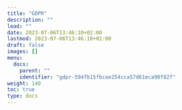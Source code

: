 ```yaml
---
title: "GDPR"
description: ""
lead: ""
date: 2023-07-06T13:46:10+02:00
lastmod: 2023-07-06T13:46:10+02:00
draft: false
images: []
menu:
  docs:
    parent: ""
    identifier: "gdpr-594fb15fbcae254cca57d61eca98f82f"
weight: 140
toc: true
type: docs
---
```

